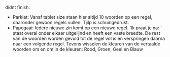 didnt finish:
-	Parkiet: Vanaf tablet size staan hier altijd 10 woorden op een regel, daaronder gewoon regels vullen. Tjilp is schuingedrukt.
-	Papegaai: Iedere nieuwe zin komt op een nieuwe regel. 
‘Ik praat je na: ‘ staat overal onder elkaar uitgelijnd en heeft een vaste breedte. De rest van de woorden worden gevuld tot de regel vol is en verspringen daarna naar een volgende regel. Tevens wisselen de kleuren van de vertaalde woorden om en om in de kleuren: Rood, Groen, Geel en Blauw
